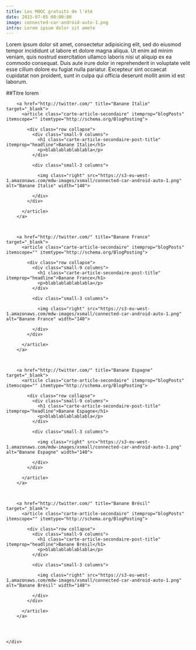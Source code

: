 ```yaml
---
title: Les MOOC gratuits de l'été
date: 2015-07-05 00:00:00
image: connected-car-android-auto-1.png
intro: Lorem ipsum dolor sit amete
---
```

Lorem ipsum dolor sit amet, consectetur adipisicing elit, sed do eiusmod tempor incididunt ut labore et dolore magna aliqua. Ut enim ad minim veniam, quis nostrud exercitation ullamco laboris nisi ut aliquip ex ea commodo consequat. Duis aute irure dolor in reprehenderit in voluptate velit esse cillum dolore eu fugiat nulla pariatur. Excepteur sint occaecat cupidatat non proident, sunt in culpa qui officia deserunt mollit anim id est laborum.

##Titre lorem

<div class="section-carte-index-panel">

        <a href="http://twitter.com/" title="Banane Italie" target="_blank">
          <article class="carte-article-secondaire" itemprop="blogPosts" itemscope="" itemtype="http://schema.org/BlogPosting">

            <div class="row collapse">
              <div class="small-9 columns">
                <h1 class="carte-article-secondaire-post-title" itemprop="headline">Banane Italie</h1>
                <p>blablablablablabla</p>
              </div>

              <div class="small-3 columns">

                <img class="right" src="https://s3-eu-west-1.amazonaws.com/mdw-images/xsmall/connected-car-android-auto-1.png" alt="Banane Italie" width="140">

              </div>
            </div>

          </article>
        </a>



        <a href="http://twitter.com/" title="Banane France" target="_blank">
          <article class="carte-article-secondaire" itemprop="blogPosts" itemscope="" itemtype="http://schema.org/BlogPosting">

            <div class="row collapse">
              <div class="small-9 columns">
                <h1 class="carte-article-secondaire-post-title" itemprop="headline">Banane France</h1>
                <p>blablablablablabla</p>
              </div>

              <div class="small-3 columns">

                <img class="right" src="https://s3-eu-west-1.amazonaws.com/mdw-images/xsmall/connected-car-android-auto-1.png" alt="Banane France" width="140">

              </div>
            </div>

          </article>
        </a>



        <a href="http://twitter.com/" title="Banane Espagne" target="_blank">
          <article class="carte-article-secondaire" itemprop="blogPosts" itemscope="" itemtype="http://schema.org/BlogPosting">

            <div class="row collapse">
              <div class="small-9 columns">
                <h1 class="carte-article-secondaire-post-title" itemprop="headline">Banane Espagne</h1>
                <p>blablablablablabla</p>
              </div>

              <div class="small-3 columns">

                <img class="right" src="https://s3-eu-west-1.amazonaws.com/mdw-images/xsmall/connected-car-android-auto-1.png" alt="Banane Espagne" width="140">

              </div>
            </div>

          </article>
        </a>



        <a href="http://twitter.com/" title="Banane Brésil" target="_blank">
          <article class="carte-article-secondaire" itemprop="blogPosts" itemscope="" itemtype="http://schema.org/BlogPosting">

            <div class="row collapse">
              <div class="small-9 columns">
                <h1 class="carte-article-secondaire-post-title" itemprop="headline">Banane Brésil</h1>
                <p>blablablablablabla</p>
              </div>

              <div class="small-3 columns">

                <img class="right" src="https://s3-eu-west-1.amazonaws.com/mdw-images/xsmall/connected-car-android-auto-1.png" alt="Banane Brésil" width="140">

              </div>
            </div>

          </article>
        </a>




    </div>
